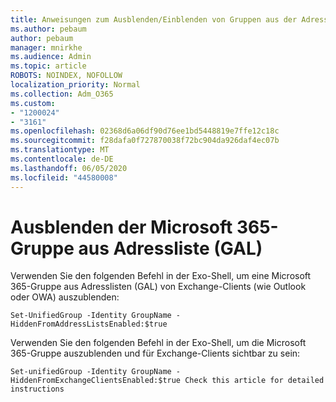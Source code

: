 ```yaml
---
title: Anweisungen zum Ausblenden/Einblenden von Gruppen aus der Adressliste
ms.author: pebaum
author: pebaum
manager: mnirkhe
ms.audience: Admin
ms.topic: article
ROBOTS: NOINDEX, NOFOLLOW
localization_priority: Normal
ms.collection: Adm_O365
ms.custom:
- "1200024"
- "3161"
ms.openlocfilehash: 02368d6a06df90d76ee1bd5448819e7ffe12c18c
ms.sourcegitcommit: f28dafa0f727870038f72bc904da926daf4ec07b
ms.translationtype: MT
ms.contentlocale: de-DE
ms.lasthandoff: 06/05/2020
ms.locfileid: "44580008"
---
```

# <a name="hide-microsoft-365-group-from-address-list-gal"></a>Ausblenden der Microsoft 365-Gruppe aus Adressliste (GAL)

Verwenden Sie den folgenden Befehl in der Exo-Shell, um eine Microsoft 365-Gruppe aus Adresslisten (GAL) von Exchange-Clients (wie Outlook oder OWA) auszublenden:

`Set-UnifiedGroup -Identity GroupName -HiddenFromAddressListsEnabled:$true`

Verwenden Sie den folgenden Befehl in der Exo-Shell, um die Microsoft 365-Gruppe auszublenden und für Exchange-Clients sichtbar zu sein:

`Set-unifiedGroup -Identity GroupName -HiddenFromExchangeClientsEnabled:$true
Check this article for detailed instructions`

